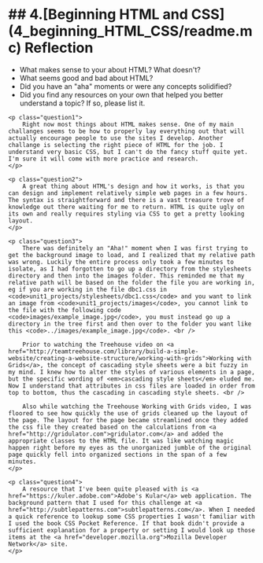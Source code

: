 <h1>## 4.[Beginning HTML and CSS](4_beginning_HTML_CSS/readme.mc) Reflection</h1>


* What makes sense to your about HTML? What doesn't? 
* What seems good and bad about HTML?
* Did you have an "aha" moments or were any concepts solidified?
* Did you find any resources on your own that helped you better understand a topic? If so, please list it.

<div class="answers">
	
	<p class="question1">
		Right now most things about HTML makes sense. One of my main challanges seems to be how to properly lay everything out that will actually encourage people to use the sites I develop. Another challange is selecting the right piece of HTML for the job. I understand very basic CSS, but I can't do the fancy stuff quite yet. I'm sure it will come with more practice and research. 
	</p>

	<p class="question2">
		A great thing about HTML's design and how it works, is that you can design and implement relatively simple web pages in a few hours. The syntax is straightforward and there is a vast treasure trove of knowledge out there waiting for me to return. HTML is quite ugly on its own and really requires styling via CSS to get a pretty looking layout. 
	</p>

	<p class="question3">
		There was definitely an "Aha!" moment when I was first trying to get the background image to load, and I realized that my relative path was wrong. Luckily the entire process only took a few minutes to isolate, as I had forgotten to go up a directory from the stylesheets directory and then into the images folder. This reminded me that my relative path will be based on the folder the file you are working in, eg if you are working in the file dbc1.css in <code>unit1_projects/stylesheets/dbc1.css</code> and you want to link an image from <code>unit1_projects/images</code>, you cannot link to the file with the following code <code>images/example_image.jpg</code>, you must instead go up a directory in the tree first and then over to the folder you want like this <code>../images/example_image.jpg</code>. <br />

		Prior to watching the Treehouse video on <a href="http://teamtreehouse.com/library/build-a-simple-website/creating-a-website-structure/working-with-grids">Working with Grids</a>, the concept of cascading style sheets were a bit fuzzy in my mind. I knew how to alter the styles of various elements in a page, but the specific wording of <em>cascading style sheets</em> eluded me. Now I understand that attributes in css files are loaded in order from top to bottom, thus the cascading in cascading style sheets. <br />

		Also while watching the Treehouse Working with Grids video, I was floored to see how quickly the use of grids cleaned up the layout of the page. The layout for the page became streamlined once they added the css file they created based on the calculations from <a href="http://gridulator.com">gridulator.com</a> and added the appropriate classes to the HTML file. It was like watching magic happen right before my eyes as the unorganized jumble of the original page quickly fell into organized sections in the span of a few minutes. 
	</p>
	
	<p class="question4">
		A resource that I've been quite pleased with is <a href="https://kuler.adobe.com">Adobe's Kular</a> web application. The background pattern that I used for this challenge at <a href="http://subtlepatterns.com">subtlepatterns.com</a>. When I needed a quick reference to lookup some CSS properties I wasn't familiar with I used the book CSS Pocket Reference. If that book didn't provide a sufficient explanation for a property or setting I would look up those items at the <a href="developer.mozilla.org">Mozilla Developer Network</a> site.
	</p>
</div>

